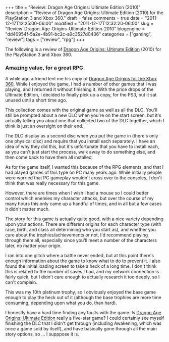+++
title = "Review: Dragon Age Origins: Ultimate Edition (2010)"
description = "Review of Dragon Age Origins: Ultimate Edition (2010) for the PlayStation 3 and Xbox 360."
draft = false
comments = true
date = "2011-12-17T12:25:00-06:00"
modified = "2011-12-17T12:32:20-06:00"
slug = "Review-Dragon-Age-Origins-Ultimate-Edition-2010"
blogengine = "dd40954f-5a2e-4b91-bc2c-a9c3527d0436"
categories = ["gaming", "review"]
tags = ["review", "rpg"]
+++

<div class="note">
<p>The following is a review of <a rel="external" href="http://www.amazon.com/gp/product/B0045ZIEPY?tag=strivinglifen-20">Dragon Age Origins: Ultimate Edition</a> (2010) for the PlayStation 3 and Xbox 360.</p>
</div>
<h3>Amazing value, for a great RPG</h3>
<p>A while ago a friend lent me his copy of <a rel="external" href="http://www.amazon.com/gp/product/B0045ZIENQ?tag=strivinglifen-20">Dragon Age Origins for the Xbox 360</a>. While I enjoyed the game, I had a number of other games that I was playing, and I returned it without finishing it. With the price drops of the Ultimate Edition, I decided to finally pick up a copy, for the PS3, but it sat unused until a short time ago.</p>
<p>This collection comes with the original game as well as all the DLC. You'll still be prompted about a new DLC when you're on the start screen, but it's actually telling you about one that collected two of the DLC together, which I think is just an oversight on their end.</p>
<p>The DLC display as a second disc when you put the game in (there's only one physical disc) and require that you install each separately. I have an idea of why they did this, but it's unfortunate that you have to install each, as you can't just start the process, walk away to do something else, and then come back to have them all installed.</p>
<p>As for the game itself, I wanted this because of the RPG elements, and that I had played games of this type on PC many years ago. While initially people were worried that PC gameplay wouldn't cross over to the consoles, I don't think that was really necessary for this game.</p>
<p>However, there are times when I wish I had a mouse so I could better control which enemies my character attacks, but over the course of my many hours this only came up a handful of times, and in all but a few cases it didn't matter much.</p>
<p>The story for this game is actually quite good, with a nice variety depending upon your actions. There are different origins for each character type (with race, birth, and class all determining who you start as), and whether you care about the trophies/achievements or not, I'd recommend playing through them all, especially since you'll meet a number of the characters later, no matter your origin.</p>
<p>I ran into one glitch where a battle never ended, but at this point there's enough information about the game to know what to do to prevent it. I also found the initial loading screen to take a heck of a long time. I don't think this is related to the number of saves I had, and my network connection is fairly quick, but I didn't care enough to actually research it too deeply, so I can't complain.</p>
<p>This was my 10th platinum trophy, so I obviously enjoyed the base game enough to play the heck out of it (although the base trophies are more time consuming, depending upon what you do, than hard).</p>
<p>I honestly have a hard time finding any faults with the game. Is <a rel="external" href="http://www.amazon.com/gp/product/B0045ZIEPY?tag=strivinglifen-20">Dragon Age Origins: Ultimate Edition</a> really a five-star game? I could certainly see myself finishing the DLC that I didn't get through (including Awakening, which was once a game sold by itself), and have basically gone through all the main story options, so ... I supppose it is.</p>
